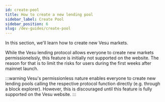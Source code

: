 ```yaml
---
id: create-pool
title: How to create a new lending pool
sidebar_label: Create Pool
sidebar_position: 6
slug: /dev-guides/create-pool
---
```


In this section, we'll learn how to create new Vesu markets.

While the Vesu lending protocol allows everyone to create new markets permissionelssly, this feature is initially not supported on the website. The reason for that is to limit the risks for users during the first weeks after mainnet launch.

:::warning
Vesu's permissionless nature enables everyone to create new lending pools calling the respective protocol function directly (e.g. through a block explorer). However, this is discouraged until this feature is fully supported on the Vesu website.
:::